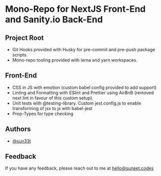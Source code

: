 # Mono-Repo for NextJS Front-End and Sanity.io Back-End

## Project Root
- Git Hooks provided with Husky for pre-commit and pre-push package scripts.
- Mono-repo tooling provided with lerna and yarn workspaces.

## Front-End
- CSS in JS with emotion (custom babel config provided to add support)
- Linting and Formatting with ESlint and Prettier using AirBnB (removed next lint in favour of this custom setup).
- Unit tests with @testing-library. Custom jest.config.js to enable transforming of jsx to js with babel-jest
- Prop-Types for type checking


## Authors

- [@sun33t](https://www.github.com/sun33t)

  
## Feedback

If you have any feedback, please reach out to me at hello@suneet.codes